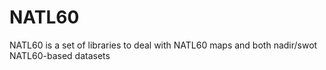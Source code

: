 # NATL60
NATL60 is a set of libraries to deal with NATL60 maps and both nadir/swot NATL60-based datasets
